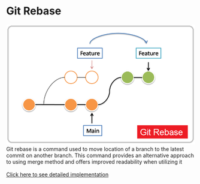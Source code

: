 # Git Rebase
![alt_text](https://github.com/jaspercodess/Git-Rebase/blob/main/flow-git-rebase-img.png?raw=true)
<br />
Git rebase is a command used to move location of a branch to the latest commit on another branch. This command provides an alternative approach to using merge method and offers improved readability when utilizing it
<br /><br />
<a href="https://www.youtube.com/watch?v=4kJrcuIvbOo&list=PLFIM0718LjIVknj6sgsSceMqlq242-jNf&index=13&t=26s">
  Click here to see detailed implementation
</a>
